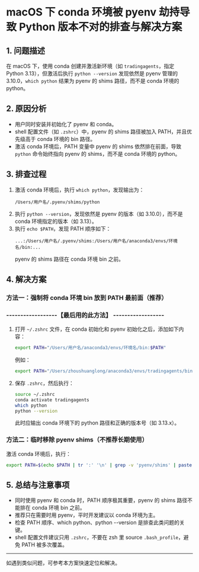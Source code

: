 # macOS 下 conda 环境被 pyenv 劫持导致 Python 版本不对的排查与解决方案

## 1. 问题描述

在 macOS 下，使用 conda 创建并激活新环境（如 `tradingagents`，指定 Python 3.13），但激活后执行 `python --version` 发现依然是 pyenv 管理的 3.10.0，`which python` 结果为 pyenv 的 shims 路径，而不是 conda 环境的 python。

## 2. 原因分析

- 用户同时安装并初始化了 pyenv 和 conda。
- shell 配置文件（如 `.zshrc`）中，pyenv 的 shims 路径被加入 PATH，并且优先级高于 conda 环境的 bin 路径。
- 激活 conda 环境后，PATH 变量中 pyenv 的 shims 依然排在前面，导致 `python` 命令始终指向 pyenv 的 shims，而不是 conda 环境的 python。

## 3. 排查过程

1. 激活 conda 环境后，执行 `which python`，发现输出为：
   ```
   /Users/用户名/.pyenv/shims/python
   ```
2. 执行 `python --version`，发现依然是 pyenv 的版本（如 3.10.0），而不是 conda 环境指定的版本（如 3.13）。
3. 执行 `echo $PATH`，发现 PATH 顺序如下：
   ```
   ...:/Users/用户名/.pyenv/shims:/Users/用户名/anaconda3/envs/环境名/bin:...
   ```
   pyenv 的 shims 路径在 conda 环境 bin 之前。

## 4. 解决方案

### 方法一：强制将 conda 环境 bin 放到 PATH 最前面（推荐）

### ------------------【最后用的此方法】 ------------------

1. 打开 `~/.zshrc` 文件，在 conda 初始化和 pyenv 初始化之后，添加如下内容：
   ```bash
   export PATH="/Users/用户名/anaconda3/envs/环境名/bin:$PATH"
   ```
   例如：
   ```bash
   export PATH="/Users/zhoushuanglong/anaconda3/envs/tradingagents/bin:$PATH"
   ```
2. 保存 `.zshrc`，然后执行：
   ```bash
   source ~/.zshrc
   conda activate tradingagents
   which python
   python --version
   ```
   此时应输出 conda 环境下的 python 路径和正确的版本号（如 3.13.x）。

### 方法二：临时移除 pyenv shims（不推荐长期使用）

激活 conda 环境后，执行：

```bash
export PATH=$(echo $PATH | tr ':' '\n' | grep -v 'pyenv/shims' | paste -sd:)
```

## 5. 总结与注意事项

- 同时使用 pyenv 和 conda 时，PATH 顺序极其重要，pyenv 的 shims 路径不能排在 conda 环境 bin 之前。
- 推荐只在需要时用 pyenv，平时开发建议以 conda 环境为主。
- 检查 PATH 顺序、which python、python --version 是排查此类问题的关键。
- shell 配置文件建议只用 `.zshrc`，不要在 zsh 里 source `.bash_profile`，避免 PATH 被多次覆盖。

---

如遇到类似问题，可参考本方案快速定位和解决。
